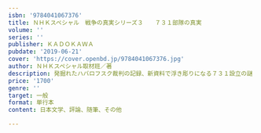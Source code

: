 ```yaml
---
isbn: '9784041067376'
title: ＮＨＫスペシャル　戦争の真実シリーズ３　　７３１部隊の真実
volume: ''
series: ''
publisher: ＫＡＤＯＫＡＷＡ
pubdate: '2019-06-21'
cover: 'https://cover.openbd.jp/9784041067376.jpg'
author: ＮＨＫスペシャル取材班／著
description: 発掘れたハバロフスク裁判の記録、新資料で浮き彫りになる７３１設立の謎
price: '1700'
genre: ''
target: 一般
format: 単行本
content: 日本文学、評論、随筆、その他

---
```

